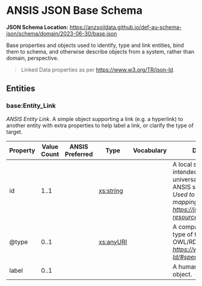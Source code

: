 # ANSIS JSON Base Schema
**JSON Schema Location:** https://anzsoildata.github.io/def-au-schema-json/schema/domain/2023-06-30/base.json

Base properties and objects used to identify, type and link entities, bind them to schema, and otherwise describe objects from a system, rather than domain, perspective.

> Linked Data properties as per https://www.w3.org/TR/json-ld.

## Entities

### base:Entity_Link

*ANSIS Entity Link*. A simple object supporting a link (e.g. a hyperlink) to another entity with extra properties to help label a link, or clarify the type of target.

| Property | Value Count | ANSIS Preferred | Type | Vocabulary | Description \[ _Comment_ \] |
| -------- | ----------- | --------------- | ---- | ---------- | ------------------------- |
| id | 1..1 |  | [xs:string](https://www.w3.org/TR/xmlschema-2/#string) |  | A local system identifier (i.e. not intended or gauranteed to be universally unique) for an object in the ANSIS system. \[ _Generated by ANSIS. Used to link data together during mapping and processing. After: https://jsonapi.org/format/#document-resource-object-identification_ \] |
| @type | 0..1 |  | [xs:anyURI](https://www.w3.org/TR/xmlschema-2/#anyURI) |  | A compact URI uniquely identifying the type of the object according to the OWL/RDF domain model. \[ _After: https://www.w3.org/TR/json-ld/#specifying-the-type_ \] |
| label | 0..1 |  |  |  | A human-readable name for the object. |

